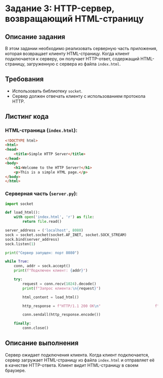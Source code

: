 # Задание 3: HTTP-сервер, возвращающий HTML-страницу

## Описание задания

В этом задании необходимо реализовать серверную часть приложения, которая возвращает клиенту HTML-страницу. Когда клиент подключается к серверу, он получает HTTP-ответ, содержащий HTML-страницу, загруженную с сервера из файла `index.html`.

## Требования

- Использовать библиотеку `socket`.
- Сервер должен отвечать клиенту с использованием протокола HTTP.

## Листинг кода

### HTML-страница (`index.html`):

```html
<!DOCTYPE html>
<html>
<head>
    <title>Simple HTTP Server</title>
</head>
<body>
    <h1>Welcome to the HTTP Server!</h1>
    <p>This is a simple HTML page.</p>
</body>
</html>
```

### Серверная часть (`server.py`):

```python
import socket

def load_html():
    with open('index.html', 'r') as file:
        return file.read()

server_address = ('localhost', 8080)
sock = socket.socket(socket.AF_INET, socket.SOCK_STREAM)
sock.bind(server_address)
sock.listen(1)

print("Сервер запущен: порт 8080")

while True:
    conn, addr = sock.accept()
    print(f"Подключен клиент: {addr}")

    try:
        request = conn.recv(1024).decode()
        print(f"Запрос клиента:\n{request}")

        html_content = load_html()

        http_response = f"HTTP/1.1 200 OK\n"                         f"Content-Type: text/html\n"                         f"Content-Length: {len(html_content)}\n\n"                         f"{html_content}"

        conn.sendall(http_response.encode())

    finally:
        conn.close()
```

## Описание выполнения

Сервер ожидает подключения клиента. Когда клиент подключается, сервер загружает HTML-страницу из файла `index.html` и отправляет её в качестве HTTP-ответа. Клиент видит HTML-страницу в своем браузере.